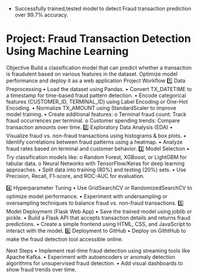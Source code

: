 * Successfully trained,tested model to detect Fraud transaction prediction over 99.7% accuracy.

# Project: Fraud Transaction Detection Using Machine Learning
Objective
Build a classification model that can predict whether a transaction is fraudulent based on various features in the dataset. Optimize model performance and deploy it as a web application
Project Workflow
1️⃣   Data Preprocessing
•	Load the dataset using Pandas.
•	Convert TX_DATETIME to a timestamp for time-based fraud pattern detection.
•	Encode categorical features (CUSTOMER_ID, TERMINAL_ID) using Label Encoding or One-Hot Encoding.
•	Normalize TX_AMOUNT using StandardScaler to improve model training.
•	Create additional features:
o	Terminal fraud count: Track fraud occurrences per terminal.
o	Customer spending trends: Compare transaction amounts over time.
2️⃣   Exploratory Data Analysis (EDA)
•	Visualize fraud vs. non-fraud transactions using histograms & box plots.
•	Identify correlations between fraud patterns using a heatmap.
•	Analyze fraud rates based on terminal and customer behavior.
3️⃣   Model Selection
•	Try classification models like:
o	Random Forest, XGBoost, or LightGBM for tabular data.
o	Neural Networks with TensorFlow/Keras for deep learning approaches.
•	Split data into training (80%) and testing (20%) sets.
•	Use Precision, Recall, F1-score, and ROC-AUC for evaluation.

4️⃣   Hyperparameter Tuning
•	Use GridSearchCV or RandomizedSearchCV to optimize model performance.
•	Experiment with undersampling or oversampling techniques to balance fraud vs. non-fraud transactions.
5️⃣   Model Deployment (Flask Web App)
•	Save the trained model using joblib or pickle.
•	Build a Flask API that accepts transaction details and returns fraud predictions.
•	Create a simple frontend using HTML, CSS, and JavaScript to interact with the model.
6️⃣   Deployment to GitHub
•	Deploy on GithtHub to make the fraud detection tool accessible online.

Next Steps
•	Implement real-time fraud detection using streaming tools like Apache Kafka.
•	Experiment with autoencoders or anomaly detection algorithms for unsupervised fraud detection.
•	Add visual dashboards to show fraud trends over time.


